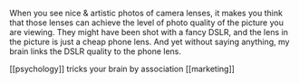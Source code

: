 When you see nice & artistic photos of camera lenses, it makes you think that those lenses can achieve the level of photo quality of the picture you are viewing.
They might have been shot with a fancy DSLR, and the lens in the picture is just a cheap phone lens. And yet without saying anything, my brain links the DSLR quality to the phone lens.

[[psychology]] tricks your brain by association
[[marketing]]